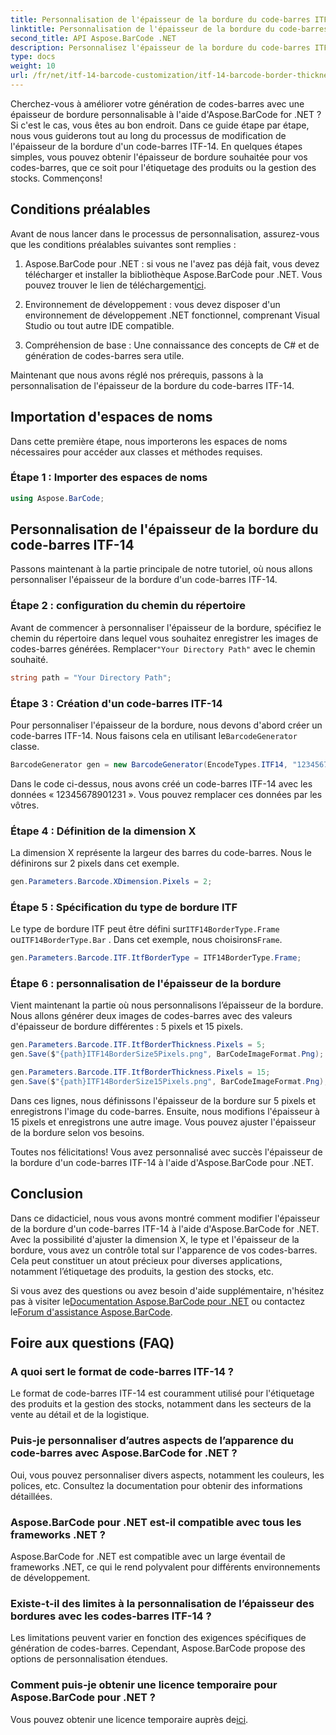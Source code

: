 ```yaml
---
title: Personnalisation de l'épaisseur de la bordure du code-barres ITF-14
linktitle: Personnalisation de l'épaisseur de la bordure du code-barres ITF-14
second_title: API Aspose.BarCode .NET
description: Personnalisez l'épaisseur de la bordure du code-barres ITF-14 avec Aspose.BarCode pour .NET. Guide étape par étape pour une génération transparente de codes-barres.
type: docs
weight: 10
url: /fr/net/itf-14-barcode-customization/itf-14-barcode-border-thickness-customization/
---
```


Cherchez-vous à améliorer votre génération de codes-barres avec une épaisseur de bordure personnalisable à l'aide d'Aspose.BarCode for .NET ? Si c'est le cas, vous êtes au bon endroit. Dans ce guide étape par étape, nous vous guiderons tout au long du processus de modification de l'épaisseur de la bordure d'un code-barres ITF-14. En quelques étapes simples, vous pouvez obtenir l'épaisseur de bordure souhaitée pour vos codes-barres, que ce soit pour l'étiquetage des produits ou la gestion des stocks. Commençons!

## Conditions préalables

Avant de nous lancer dans le processus de personnalisation, assurez-vous que les conditions préalables suivantes sont remplies :

1.  Aspose.BarCode pour .NET : si vous ne l'avez pas déjà fait, vous devez télécharger et installer la bibliothèque Aspose.BarCode pour .NET. Vous pouvez trouver le lien de téléchargement[ici](https://releases.aspose.com/barcode/net/).

2. Environnement de développement : vous devez disposer d'un environnement de développement .NET fonctionnel, comprenant Visual Studio ou tout autre IDE compatible.

3. Compréhension de base : Une connaissance des concepts de C# et de génération de codes-barres sera utile.

Maintenant que nous avons réglé nos prérequis, passons à la personnalisation de l'épaisseur de la bordure du code-barres ITF-14.

## Importation d'espaces de noms

Dans cette première étape, nous importerons les espaces de noms nécessaires pour accéder aux classes et méthodes requises.

### Étape 1 : Importer des espaces de noms

```csharp
using Aspose.BarCode;
```

## Personnalisation de l'épaisseur de la bordure du code-barres ITF-14

Passons maintenant à la partie principale de notre tutoriel, où nous allons personnaliser l'épaisseur de la bordure d'un code-barres ITF-14.

### Étape 2 : configuration du chemin du répertoire

 Avant de commencer à personnaliser l'épaisseur de la bordure, spécifiez le chemin du répertoire dans lequel vous souhaitez enregistrer les images de codes-barres générées. Remplacer`"Your Directory Path"` avec le chemin souhaité.

```csharp
string path = "Your Directory Path";
```

### Étape 3 : Création d'un code-barres ITF-14

 Pour personnaliser l'épaisseur de la bordure, nous devons d'abord créer un code-barres ITF-14. Nous faisons cela en utilisant le`BarcodeGenerator` classe.

```csharp
BarcodeGenerator gen = new BarcodeGenerator(EncodeTypes.ITF14, "12345678901231");
```

Dans le code ci-dessus, nous avons créé un code-barres ITF-14 avec les données « 12345678901231 ». Vous pouvez remplacer ces données par les vôtres.

### Étape 4 : Définition de la dimension X

La dimension X représente la largeur des barres du code-barres. Nous le définirons sur 2 pixels dans cet exemple.

```csharp
gen.Parameters.Barcode.XDimension.Pixels = 2;
```

### Étape 5 : Spécification du type de bordure ITF

 Le type de bordure ITF peut être défini sur`ITF14BorderType.Frame` ou`ITF14BorderType.Bar` . Dans cet exemple, nous choisirons`Frame`.

```csharp
gen.Parameters.Barcode.ITF.ItfBorderType = ITF14BorderType.Frame;
```

### Étape 6 : personnalisation de l'épaisseur de la bordure

Vient maintenant la partie où nous personnalisons l’épaisseur de la bordure. Nous allons générer deux images de codes-barres avec des valeurs d'épaisseur de bordure différentes : 5 pixels et 15 pixels.

```csharp
gen.Parameters.Barcode.ITF.ItfBorderThickness.Pixels = 5;
gen.Save($"{path}ITF14BorderSize5Pixels.png", BarCodeImageFormat.Png);

gen.Parameters.Barcode.ITF.ItfBorderThickness.Pixels = 15;
gen.Save($"{path}ITF14BorderSize15Pixels.png", BarCodeImageFormat.Png);
```

Dans ces lignes, nous définissons l'épaisseur de la bordure sur 5 pixels et enregistrons l'image du code-barres. Ensuite, nous modifions l'épaisseur à 15 pixels et enregistrons une autre image. Vous pouvez ajuster l'épaisseur de la bordure selon vos besoins.

Toutes nos félicitations! Vous avez personnalisé avec succès l'épaisseur de la bordure d'un code-barres ITF-14 à l'aide d'Aspose.BarCode pour .NET.

## Conclusion

Dans ce didacticiel, nous vous avons montré comment modifier l'épaisseur de la bordure d'un code-barres ITF-14 à l'aide d'Aspose.BarCode for .NET. Avec la possibilité d'ajuster la dimension X, le type et l'épaisseur de la bordure, vous avez un contrôle total sur l'apparence de vos codes-barres. Cela peut constituer un atout précieux pour diverses applications, notamment l’étiquetage des produits, la gestion des stocks, etc.

 Si vous avez des questions ou avez besoin d'aide supplémentaire, n'hésitez pas à visiter le[Documentation Aspose.BarCode pour .NET](https://reference.aspose.com/barcode/net/) ou contactez le[Forum d'assistance Aspose.BarCode](https://forum.aspose.com/c/barcode/13).

## Foire aux questions (FAQ)

### A quoi sert le format de code-barres ITF-14 ?
Le format de code-barres ITF-14 est couramment utilisé pour l'étiquetage des produits et la gestion des stocks, notamment dans les secteurs de la vente au détail et de la logistique.

### Puis-je personnaliser d’autres aspects de l’apparence du code-barres avec Aspose.BarCode for .NET ?
Oui, vous pouvez personnaliser divers aspects, notamment les couleurs, les polices, etc. Consultez la documentation pour obtenir des informations détaillées.

### Aspose.BarCode pour .NET est-il compatible avec tous les frameworks .NET ?
Aspose.BarCode for .NET est compatible avec un large éventail de frameworks .NET, ce qui le rend polyvalent pour différents environnements de développement.

### Existe-t-il des limites à la personnalisation de l’épaisseur des bordures avec les codes-barres ITF-14 ?
Les limitations peuvent varier en fonction des exigences spécifiques de génération de codes-barres. Cependant, Aspose.BarCode propose des options de personnalisation étendues.

### Comment puis-je obtenir une licence temporaire pour Aspose.BarCode pour .NET ?
 Vous pouvez obtenir une licence temporaire auprès de[ici](https://purchase.aspose.com/temporary-license/).